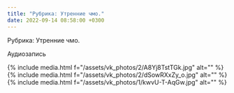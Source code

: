 ```yaml
---
title: "Рубрика: Утренние чмо."
date: 2022-09-14 08:58:00 +0300
---
```


Рубрика: Утренние чмо.


Аудиозапись

{% include media.html f="/assets/vk_photos/2/A8Yj8TstTGk.jpg" alt="" %}
{% include media.html f="/assets/vk_photos/2/dSowRXxZy_o.jpg" alt="" %}
{% include media.html f="/assets/vk_photos/1/kwvU-T-AqGw.jpg" alt="" %}
